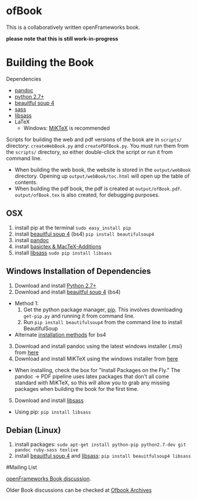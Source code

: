 ofBook
======

This is a collaboratively written openFrameworks book.  

**please note that this is still work-in-progress**


# Building the Book

Dependencies

- [pandoc](http://johnmacfarlane.net/pandoc/)
- [python 2.7+](https://www.python.org/)
- [beauitful soup 4](http://www.crummy.com/software/BeautifulSoup/) 
- [sass](http://sass-lang.com/)
- [libsass](https://github.com/dahlia/libsass-python)
- LaTeX 
  - Windows: [MiKTeX](http://miktex.org/) is recommended 

Scripts for building the web and pdf versions of the book are in `scripts/` directory: `createWebBook.py` and `createPDFBook.py`.  You must run them from the `scripts/` directory, so either double-click the script or run it from command line.
- When building the web book, the website is stored in the `output/webBook` directory.  Opening up `output/webBook/toc.html` will open up the table of contents.
- When building the pdf book, the pdf is created at `output/ofBook.pdf`. `output/ofBook.tex` is also created, for debugging purposes.

## OSX
1. install pip at the terminal ```sudo easy_install pip```
2. install [beauitful soup 4](http://www.crummy.com/software/BeautifulSoup/) (bs4) `pip install beautifulsoup4`
3. install [pandoc](https://github.com/jgm/pandoc/releases)
4. install [basictex & MacTeX-Additions](http://www.tug.org/mactex/morepackages.html)
5. install [libsass](https://github.com/dahlia/libsass-python) `sudo pip install libsass`

## Windows Installation of Dependencies
1. Download and install [Python 2.7+](https://www.python.org/)
2. Download and install [beauitful soup 4](http://www.crummy.com/software/BeautifulSoup/) (bs4)
  - Method 1: 
    1. Get the python package manager, [pip](https://pip.pypa.io/en/latest/installing.html).  This involves downloading `get-pip.py` and running it from command line.
    2. Run `pip install beautifulsoup4` from the command line to install BeautifulSoup
  - Alternate [installation methods](http://www.crummy.com/software/BeautifulSoup/bs4/doc/#installing-beautiful-soup) for bs4
3. Download and install pandoc using the latest windows installer (.msi) from [here](https://github.com/jgm/pandoc/releases)
4. Download and install MiKTeX using the windows installer from [here](http://miktex.org/download)
  - When installing, check the box for "Install Packages on the Fly."  The pandoc -> PDF pipeline uses latex packages that don't all come standard with MiKTeX, so this will allow you to grab any missing packages when building the book for the first time.
5. Download and install [libsass](https://github.com/dahlia/libsass-python)
  - Using pip: `pip install libsass`

## Debian (Linux)
1. install packages: ```sudo apt-get install python-pip python2.7-dev git pandoc ruby-sass texlive```
2. install [beauitful soup 4](http://www.crummy.com/software/BeautifulSoup/) and [libsass](https://github.com/dahlia/libsass-python): ```pip install beauitfulsoup4 libsass```


#Mailing List

[openFrameworks Book discussion](http://dev.openframeworks.cc/listinfo.cgi/ofbook-openframeworks.cc).

Older Book discussions can be checked at [Ofbook Archives](http://dev.openframeworks.cc/private.cgi/ofbook-openframeworks.cc/)
